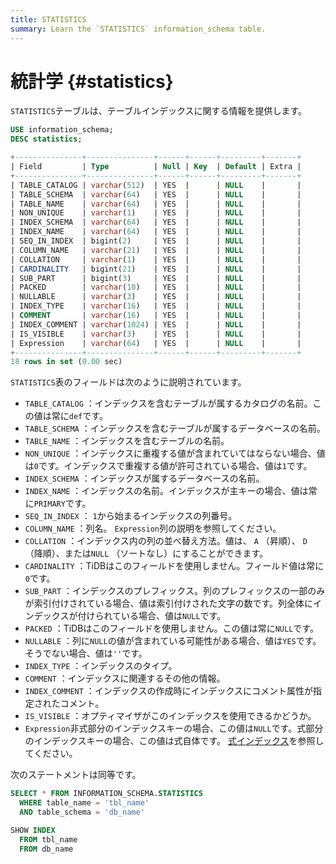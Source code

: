 ```yaml
---
title: STATISTICS
summary: Learn the `STATISTICS` information_schema table.
---
```


# 統計学 {#statistics}

`STATISTICS`テーブルは、テーブルインデックスに関する情報を提供します。


```sql
USE information_schema;
DESC statistics;
```

```sql
+---------------+---------------+------+------+---------+-------+
| Field         | Type          | Null | Key  | Default | Extra |
+---------------+---------------+------+------+---------+-------+
| TABLE_CATALOG | varchar(512)  | YES  |      | NULL    |       |
| TABLE_SCHEMA  | varchar(64)   | YES  |      | NULL    |       |
| TABLE_NAME    | varchar(64)   | YES  |      | NULL    |       |
| NON_UNIQUE    | varchar(1)    | YES  |      | NULL    |       |
| INDEX_SCHEMA  | varchar(64)   | YES  |      | NULL    |       |
| INDEX_NAME    | varchar(64)   | YES  |      | NULL    |       |
| SEQ_IN_INDEX  | bigint(2)     | YES  |      | NULL    |       |
| COLUMN_NAME   | varchar(21)   | YES  |      | NULL    |       |
| COLLATION     | varchar(1)    | YES  |      | NULL    |       |
| CARDINALITY   | bigint(21)    | YES  |      | NULL    |       |
| SUB_PART      | bigint(3)     | YES  |      | NULL    |       |
| PACKED        | varchar(10)   | YES  |      | NULL    |       |
| NULLABLE      | varchar(3)    | YES  |      | NULL    |       |
| INDEX_TYPE    | varchar(16)   | YES  |      | NULL    |       |
| COMMENT       | varchar(16)   | YES  |      | NULL    |       |
| INDEX_COMMENT | varchar(1024) | YES  |      | NULL    |       |
| IS_VISIBLE    | varchar(3)    | YES  |      | NULL    |       |
| Expression    | varchar(64)   | YES  |      | NULL    |       |
+---------------+---------------+------+------+---------+-------+
18 rows in set (0.00 sec)
```

`STATISTICS`表のフィールドは次のように説明されています。

-   `TABLE_CATALOG` ：インデックスを含むテーブルが属するカタログの名前。この値は常に`def`です。
-   `TABLE_SCHEMA` ：インデックスを含むテーブルが属するデータベースの名前。
-   `TABLE_NAME` ：インデックスを含むテーブルの名前。
-   `NON_UNIQUE` ：インデックスに重複する値が含まれていてはならない場合、値は`0`です。インデックスで重複する値が許可されている場合、値は`1`です。
-   `INDEX_SCHEMA` ：インデックスが属するデータベースの名前。
-   `INDEX_NAME` ：インデックスの名前。インデックスが主キーの場合、値は常に`PRIMARY`です。
-   `SEQ_IN_INDEX` ： `1`から始まるインデックスの列番号。
-   `COLUMN_NAME` ：列名。 `Expression`列の説明を参照してください。
-   `COLLATION` ：インデックス内の列の並べ替え方法。値は、 `A` （昇順）、 `D` （降順）、または`NULL` （ソートなし）にすることができます。
-   `CARDINALITY` ：TiDBはこのフィールドを使用しません。フィールド値は常に`0`です。
-   `SUB_PART` ：インデックスのプレフィックス。列のプレフィックスの一部のみが索引付けされている場合、値は索引付けされた文字の数です。列全体にインデックスが付けられている場合、値は`NULL`です。
-   `PACKED` ：TiDBはこのフィールドを使用しません。この値は常に`NULL`です。
-   `NULLABLE` ：列に`NULL`の値が含まれている可能性がある場合、値は`YES`です。そうでない場合、値は`''`です。
-   `INDEX_TYPE` ：インデックスのタイプ。
-   `COMMENT` ：インデックスに関連するその他の情報。
-   `INDEX_COMMENT` ：インデックスの作成時にインデックスにコメント属性が指定されたコメント。
-   `IS_VISIBLE` ：オプティマイザがこのインデックスを使用できるかどうか。
-   `Expression`非式部分のインデックスキーの場合、この値は`NULL`です。式部分のインデックスキーの場合、この値は式自体です。 [式インデックス](/sql-statements/sql-statement-create-index.md#expression-index)を参照してください。

次のステートメントは同等です。

```sql
SELECT * FROM INFORMATION_SCHEMA.STATISTICS
  WHERE table_name = 'tbl_name'
  AND table_schema = 'db_name'

SHOW INDEX
  FROM tbl_name
  FROM db_name
```
